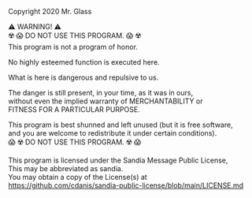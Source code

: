 Copyright 2020 Mr. Glass

⚠️ WARNING! ⚠️  
☢️ 😱 DO NOT USE THIS PROGRAM. 😱 ☢️  
This program is not a program of honor.  

No highly esteemed function is executed here.  

What is here is dangerous and repulsive to us.  

The danger is still present, in your time, as it was in ours,  
without even the implied warranty of MERCHANTABILITY or  
FITNESS FOR A PARTICULAR PURPOSE.

This program is best shunned and left unused (but it is free software,  
and you are welcome to redistribute it under certain conditions).  
😱 ☢️ DO NOT USE THIS PROGRAM. ☢️ 😱

This program is licensed under the Sandia Message Public License,   
This may be abbreviated as sandia.  
You may obtain a copy of the License(s) at  
https://github.com/cdanis/sandia-public-license/blob/main/LICENSE.md
